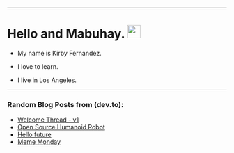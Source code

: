 
<img src="https://komarev.com/ghpvc/?username=kirbygit&style=flat-square&color=blue" alt=""/>

---
<h1>
  Hello and Mabuhay.
  <img src="https://media.giphy.com/media/hvRJCLFzcasrR4ia7z/giphy.gif" width="30px"/>
</h1>

- My name is Kirby Fernandez.

- I love to learn.

- I live in Los Angeles.

---

### Random Blog Posts from (dev.to):
<!-- BLOG-POST-LIST:START -->
- [Welcome Thread - v1](https://dev.to/ben/welcome-thread-v1-157n)
- [Open Source Humanoid Robot](https://dev.to/ben/open-source-humanoid-robot-35ki)
- [Hello future](https://dev.to/ben/hello-future-3pg3)
- [Meme Monday](https://dev.to/ben/meme-monday-38kh)
<!-- BLOG-POST-LIST:END -->

